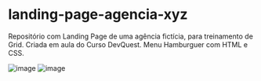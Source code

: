 # landing-page-agencia-xyz
Repositório com Landing Page de uma agência fictícia, para treinamento de Grid.
Criada em aula do Curso DevQuest.
Menu Hamburguer com HTML e CSS.

![image](https://user-images.githubusercontent.com/97855964/165378558-89766386-2118-4ef2-af88-b81fee3142d8.png)
![image](https://user-images.githubusercontent.com/97855964/165378650-762af8cf-22c2-4ae4-9c1d-913140479c14.png)
